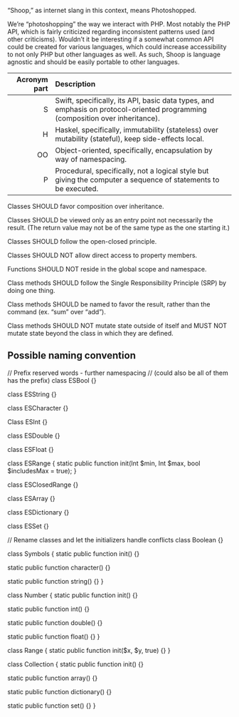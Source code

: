 “Shoop,” as internet slang in this context, means Photoshopped. 

We’re “photoshopping” the way we interact with PHP. Most notably the PHP API, which is fairly criticized regarding inconsistent patterns used (and other criticisms). Wouldn’t it be interesting if a somewhat common API could be created for various languages, which could increase accessibility to not only PHP but other languages as well. As such, Shoop is language agnostic and should be easily portable to other languages.

|Acronym part |Description |
|------------:|:-----------|
| S           |Swift, specifically, its API, basic data types, and emphasis on protocol-oriented programming (composition over inheritance). |
| H           |Haskel, specifically, immutability (stateless) over mutability (stateful), keep side-effects local. 							 |
| OO          |Object-oriented, specifically, encapsulation by way of namespacing.                                                           |
| P           |Procedural, specifically, not a logical style but giving the computer a sequence of statements to be executed.                |

Classes SHOULD favor composition over inheritance.

Classes SHOULD be viewed only as an entry point not necessarily the result. (The return value may not be of the same type as the one starting it.)

Classes SHOULD follow the open-closed principle.

Classes SHOULD NOT allow direct access to property members.

Functions SHOULD NOT reside in the global scope and namespace.

Class methods SHOULD follow the Single Responsibility Principle (SRP) by doing one thing.

Class methods SHOULD be named to favor the result, rather than the command (ex. “sum” over “add”).

Class methods SHOULD NOT mutate state outside of itself and MUST NOT mutate state beyond the class in which they are defined.

## Possible naming convention

// Prefix reserved words - further namespacing
// (could also be all of them has the prefix)
class ESBool {}

class ESString {}

class ESCharacter {}

Class ESInt {}

class ESDouble {}

class ESFloat {}

class ESRange {
  static public function init(Int $min, Int $max, bool $includesMax = true);
}

class ESClosedRange {}

class ESArray {}

class ESDictionary {}

class ESSet {}

 // Rename classes and let the initializers handle conflicts
class Boolean {}

class Symbols {
  static public function init() {}

  static public function character() {}

  static public function string() {}
}

class Number {
  static public function init() {}

  static public function int() {}

  static public function double() {}

  static public function float() {}
}

class Range {
  static public function init($x, $y, true) {}
}

class Collection {
  static public function init() {}
  
  static public function array() {}

  static public function dictionary() {}

  static public function set() {}
}